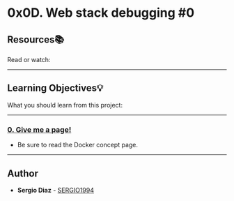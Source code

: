 # 0x0D. Web stack debugging #0

## Resources:books:
Read or watch:

---
## Learning Objectives:bulb:
What you should learn from this project:

---

### [0. Give me a page!](./0-give_me_a_page)
* Be sure to read the Docker concept page.

---
## Author
* **Sergio Diaz** - [SERGIO1994](https://github.com/S3RG1O1994)
